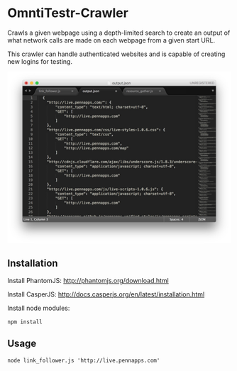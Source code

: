 # OmntiTestr-Crawler

Crawls a given webpage using a depth-limited search to create an output of what network calls are made on each webpage from a given start URL.

This crawler can handle authenticated websites and is capable of creating new logins for testing.

![Example Output](https://raw.githubusercontent.com/OmniTestr/OmntiTestr-Crawler/master/demo.jpg)

## Installation
Install PhantomJS: http://phantomjs.org/download.html

Install CasperJS: http://docs.casperjs.org/en/latest/installation.html

Install node modules:
```node
npm install
```

## Usage
```node
node link_follower.js 'http://live.pennapps.com'
```
